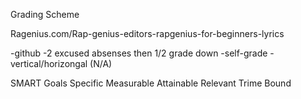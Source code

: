 Grading Scheme

Ragenius.com/Rap-genius-editors-rapgenius-for-beginners-lyrics

-github
-2 excused absenses then 1/2 grade down
-self-grade
-vertical/horizongal (N/A)

SMART Goals
Specific
Measurable
Attainable
Relevant
Trime Bound
